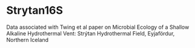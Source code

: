 # Strytan16S
Data associated with Twing et al paper on Microbial Ecology of a Shallow Alkaline Hydrothermal Vent: Strýtan Hydrothermal Field, Eyjafördur, Northern Iceland
